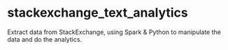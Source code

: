 # stackexchange_text_analytics
Extract data from StackExchange, using Spark &amp; Python to manipulate the data and do the analytics.
